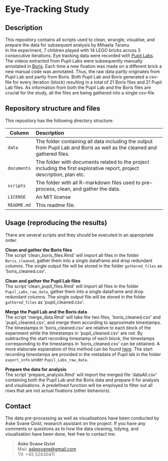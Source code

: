 # Eye-Tracking Study  

## Description
This repository contains all scripts used to clean, wrangle, visualise, and prepare the data for subsequent analysis by Mihaela Taranu.<br>
In the experiment, 7 children played with 14 LEGO bricks across 3 consecutive iterations. Eye tracking data were recorded with [Pupil Labs](https://pupil-labs.com/). The videos extracted from Pupil Labs were subsequently manually annotated in [Boris](https://boris.readthedocs.io/en/latest/#). Each time a new fixation was made on a different brick a new manual code was annotated. Thus, the raw data partly originates from Pupil Lab and partly from Boris. Both Pupil Lab and Boris generated a csv-file for every iteration (block) resulting in a total of 21 Boris files and 21 Pupil Lab files. As information from both the Pupil Lab and the Boris files are crucial for the study, all the files are being gathered into a single csv-file.

## Repository structure and files
This repository has the following directory structure:

| Column | Description|
|--------|:-----------|
```data``` | The folder containing all data including the output from Pupil Lab and Boris as well as the cleaned and gathered files.
```documents```| The folder with documents related to the project including the first explorative report, project description, plan etc.
```scripts``` | The folder with all R-markdown files used to pre-process, clean, and gather the data. 
```LICENSE```| An MIT license 
```README.md``` | This readme file.

## Usage (reproducing the results)

There are several scripts and they should be executed in an appropriate order. 

__Clean and gather the Boris files__ <br>
The script 'clean_boris_files.Rmd' will import all files in the folder ```Boris_cleaned```, gather them into a single dataframe and drop redundant columns. The single output file will be stored in the folder ```gathered_files``` as 'boris_cleaned.csv'.

__Clean and gather the Pupil Lab files__<br>
The script 'clean_pupil_files.Rmd' will import all files in the folder ```Pupil_Labs_raw_data```, gather them into a single dataframe and drop redundant columns. The single output file will be stored in the folder ```gathered_files``` as 'pupil_cleaned.csv'.

__Merge the Pupil Lab and the Boris data__<br>
The script 'merge_data.Rmd' will take the two files, 'boris_cleaned.csv' and 'pupil_cleaned.csv', and merge them according to approximate timestamps. The timestamps in 'boris_cleaned.csv' are relative to each block of the experiment while the timestamps in 'pupil_cleaned.csv' are not. By subtracting the start recording timestamp of each block, the timestamps corresponding to the timestamps in 'boris_cleaned.csv' can be obtained. A more elaborate explanation of this method can be found [here](https://github.com/pupil-labs/pupil/issues/1823). The start recording timestamps are provided in the metadata of Pupil lab in the folder ```export_info``` under ```Pupil_Labs_raw_data```.

__Prepare the data for analysis__<br>
The script 'prepare_analysis.Rmd' will import the merged file 'dataAll.csv' containing both the Pupil Lab and the Boris data and prepare it for analysis and visulisations. A predefined function will be employed to filter out all rows that are not actual fixations (other behaviors). 

## Contact
The data pre-processing as well as visualisations have been conducted by Aske Svane Qvist, research assistant on the project. If you have any comments or questions as to how the data cleaning, tidying, and visualisation have been done, feel free to contact me:
> __Aske Svane Qvist__<br>
> Mail: askesvane@gmail.com<br>
> Tlf. +45 52430411

